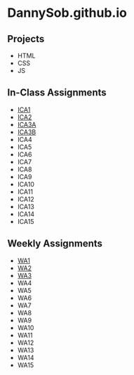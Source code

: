 # DannySob.github.io

## Projects
+ HTML
+ CSS
+ JS

## In-Class Assignments
+ [ICA1](ica/ICA1.pdf)
+ [ICA2](ica/ICA2.pdf)
+ [ICA3A](ica/ica3a.html)
+ [ICA3B](ica/ica3b/ica3b.html)
+ ICA4
+ ICA5
+ ICA6
+ ICA7
+ ICA8
+ ICA9
+ ICA10
+ ICA11
+ ICA12
+ ICA13
+ ICA14
+ ICA15

## Weekly Assignments
+ [WA1](https://dannysob.github.io/wa/wa1.html)
+ [WA2](https://dannysob.github.io/wa/wa2.html)
+ [WA3](https://dannysob.github.io/wa/wa3.html)
+ WA4
+ WA5
+ WA6
+ WA7
+ WA8
+ WA9
+ WA10
+ WA11
+ WA12
+ WA13
+ WA14
+ WA15